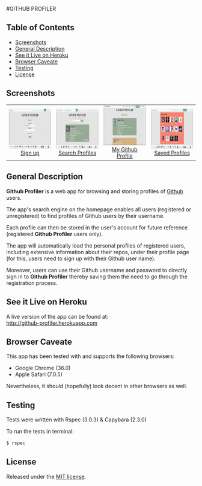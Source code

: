 #GITHUB PROFILER 

## Table of Contents

* [Screenshots](#screenshot)
* [General Description](#general-description)
* [See it Live on Heroku](#see-it-live-on-heroku)
* [Browser Caveate](#browser-caveate)
* [Testing](#testing)
* [License](#license)


## Screenshots

<table>
	<tr>
		<td align="center" width=25% >
			<a href="https://raw.githubusercontent.com/nadavmatalon/github-profiler/master/app/assets/images/app_screenshot_1.png" >
				<img src="app/assets/images/app_screenshot_1.png" height="105px" />
				Sign up
			</a>
		</td>
		<td align="center" width=25% >
			<a href="https://raw.githubusercontent.com/nadavmatalon/github-profiler/master/app/assets/images/app_screenshot_2.png">
				<img src="app/assets/images/app_screenshot_2.png" height="105px" />
				Search Profiles
			</a>
		</td>
		<td align="center" width=25% >
			<a href="https://raw.githubusercontent.com/nadavmatalon/github-profiler/master/app/assets/images/app_screenshot_3.png">
				<img src="app/assets/images/app_screenshot_3.png" height="105px" />
				My Github Profile
			</a>
		</td>
		<td align="center" width=25% >
			<a href="https://raw.githubusercontent.com/nadavmatalon/github-profiler/master/app/assets/images/app_screenshot_4.png">
				<img src="app/assets/images/app_screenshot_4.png" height="105px" />
				Saved Profiles
			</a>
		</td>
	</tr>
</table>

##  General Description

<p><strong>Github Profiler</strong> is a web app for browsing and storing profiles of 
<a href="http://www.github.com">Github</a> users.</p> 

<p>The app's search engine on the homepage enables all users (registered or 
unregistered) to find profiles of Github users by their username.</p>

<p>Each profile can then be stored in the user's account for future reference (registered
<strong>Github Profiler</strong> users only).</p> 

<p>The app will automatically load the personal profiles of registered users,
including extensive information about their repos, under their profile page
(for this, users need to sign up with their Github user name).</p>

<p>Moreover, users can use their Github username and password to directly sign in to
<strong>Github Profiler</strong> thereby saving them the need to go through
the registration process.</p>


##  See it Live on Heroku

A live version of the app can be found at:<br>
http://github-profiler.herokuapp.com


##  Browser Caveate

 This app has been tested with and supports the following browsers:

* Google Chrome (36.0)
* Apple Safari (7.0.5)

Nevertheless, it should (hopefully) look decent in other browsers as well.</p>


##  Testing

Tests were written with Rspec (3.0.3) & Capybara (2.3.0)<br>

To run the tests in terminal: 

~~~ sh
$ rspec
~~~


##  License

<p>Released under the <a href="http://www.opensource.org/licenses/MIT">MIT license</a>.</p>

